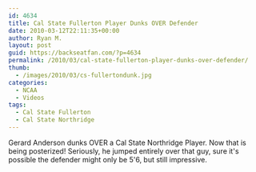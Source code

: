 ```yaml
---
id: 4634
title: Cal State Fullerton Player Dunks OVER Defender
date: 2010-03-12T22:11:35+00:00
author: Ryan M.
layout: post
guid: https://backseatfan.com/?p=4634
permalink: /2010/03/cal-state-fullerton-player-dunks-over-defender/
thumb:
  - /images/2010/03/cs-fullertondunk.jpg
categories:
  - NCAA
  - Videos
tags:
  - Cal State Fullerton
  - Cal State Northridge
---
```


<div class="entry">
  <p>
  </p>

  <p>
    Gerard Anderson dunks OVER a Cal State Northridge Player. Now that is being posterized! Seriously, he jumped entirely over that guy, sure it's possible the defender might only be 5'6, but still impressive.
  </p>
</div>
